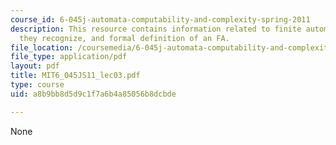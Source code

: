 ```yaml
---
course_id: 6-045j-automata-computability-and-complexity-spring-2011
description: This resource contains information related to finite automata, the languages
  they recognize, and formal definition of an FA.
file_location: /coursemedia/6-045j-automata-computability-and-complexity-spring-2011/a8b9bb8d5d9c1f7a6b4a85056b8dcbde_MIT6_045JS11_lec03.pdf
file_type: application/pdf
layout: pdf
title: MIT6_045JS11_lec03.pdf
type: course
uid: a8b9bb8d5d9c1f7a6b4a85056b8dcbde

---
```

None